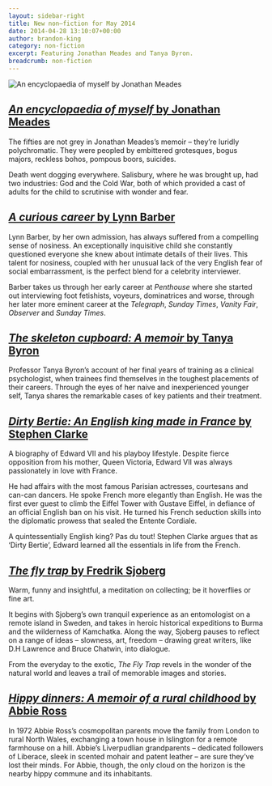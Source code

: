 ```yaml
---
layout: sidebar-right
title: New non–fiction for May 2014
date: 2014-04-28 13:10:07+00:00
author: brandon-king
category: non-fiction
excerpt: Featuring Jonathan Meades and Tanya Byron.
breadcrumb: non-fiction
---
```

![An encyclopaedia of myself by Jonathan Meades](/images/featured/featured-an-encyclopaedia-of-myself.jpg)

## [<cite>An encyclopaedia of myself</cite> by Jonathan Meades](http://suffolk.spydus.co.uk/cgi-bin/spydus.exe/ENQ/OPAC/BIBENQ/32456025?QRY=CTIBIB%3C%20IRN(35743736)&QRYTEXT=An%20encyclopaedia%20of%20myself)

The fifties are not grey in Jonathan Meades&#8217;s memoir – they&#8217;re luridly polychromatic. They were peopled by embittered grotesques, bogus majors, reckless bohos, pompous boors, suicides.

Death went dogging everywhere. Salisbury, where he was brought up, had two industries: God and the Cold War, both of which provided a cast of adults for the child to scrutinise with wonder and fear.

## [<cite>A curious career</cite> by Lynn Barber](http://suffolk.spydus.co.uk/cgi-bin/spydus.exe/ENQ/OPAC/BIBENQ/32454102?QRY=CTIBIB%3C%20IRN(35744705)&QRYTEXT=A%20curious%20career)

Lynn Barber, by her own admission, has always suffered from a compelling sense of nosiness. An exceptionally inquisitive child she constantly questioned everyone she knew about intimate details of their lives. This talent for nosiness, coupled with her unusual lack of the very English fear of social embarrassment, is the perfect blend for a celebrity interviewer.

Barber takes us through her early career at <cite>Penthouse</cite> where she started out interviewing foot fetishists, voyeurs, dominatrices and worse, through her later more eminent career at the <cite>Telegraph</cite>, <cite>Sunday Times</cite>, <cite>Vanity Fair</cite>, <cite>Observer</cite> and <cite>Sunday Times</cite>.

## [<cite>The skeleton cupboard: A memoir</cite> by Tanya Byron](https://suffolk.spydus.co.uk/cgi-bin/spydus.exe/ENQ/OPAC/BIBENQ/20932886?QRY=CTIBIB%3C%20IRN(32459177)&QRYTEXT=The%20skeleton%20cupboard%20%3A%20the%20making%20of%20a%20clinical%20psychologist)

Professor Tanya Byron&#8217;s account of her final years of training as a clinical psychologist, when trainees find themselves in the toughest placements of their careers. Through the eyes of her naive and inexperienced younger self, Tanya shares the remarkable cases of key patients and their treatment.

## [<cite>Dirty Bertie: An English king made in France</cite> by Stephen Clarke](http://suffolk.spydus.co.uk/cgi-bin/spydus.exe/ENQ/OPAC/BIBENQ/32459486?QRY=CTIBIB%3C%20IRN(35979412)&QRYTEXT=Dirty%20Bertie%20%3A%20an%20English%20king%20made%20in%20France)

A biography of Edward VII and his playboy lifestyle. Despite fierce opposition from his mother, Queen Victoria, Edward VII was always passionately in love with France.

He had affairs with the most famous Parisian actresses, courtesans and can-can dancers. He spoke French more elegantly than English. He was the first ever guest to climb the Eiffel Tower with Gustave Eiffel, in defiance of an official English ban on his visit. He turned his French seduction skills into the diplomatic prowess that sealed the Entente Cordiale.

A quintessentially English king? Pas du tout! Stephen Clarke argues that as ‘Dirty Bertie’, Edward learned all the essentials in life from the French.

## [<cite>The fly trap</cite> by Fredrik Sjoberg](http://suffolk.spydus.co.uk/cgi-bin/spydus.exe/ENQ/OPAC/BIBENQ/32461076?QRY=CTIBIB%3C%20IRN(35746067)&QRYTEXT=The%20fly%20trap)

Warm, funny and insightful, a meditation on collecting; be it hoverflies or fine art.

It begins with Sjoberg&#8217;s own tranquil experience as an entomologist on a remote island in Sweden, and takes in heroic historical expeditions to Burma and the wilderness of Kamchatka. Along the way, Sjoberg pauses to reflect on a range of ideas – slowness, art, freedom – drawing great writers, like D.H Lawrence and Bruce Chatwin, into dialogue.

From the everyday to the exotic, <cite>The Fly Trap</cite> revels in the wonder of the natural world and leaves a trail of memorable images and stories.

## [<cite>Hippy dinners: A memoir of a rural childhood</cite> by Abbie Ross](http://suffolk.spydus.co.uk/cgi-bin/spydus.exe/ENQ/OPAC/BIBENQ/32463919?QRY=CTIBIB%3C%20IRN(35304548)&QRYTEXT=Hippy%20dinners%20%3A%20a%20memoir%20of%20a%20rural%20childhood)

In 1972 Abbie Ross&#8217;s cosmopolitan parents move the family from London to rural North Wales, exchanging a town house in Islington for a remote farmhouse on a hill. Abbie&#8217;s Liverpudlian grandparents – dedicated followers of Liberace, sleek in scented mohair and patent leather – are sure they&#8217;ve lost their minds. For Abbie, though, the only cloud on the horizon is the nearby hippy commune and its inhabitants.
